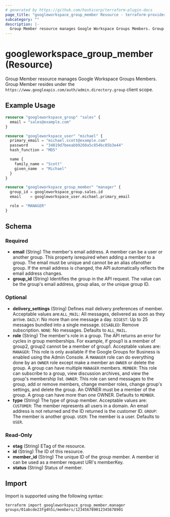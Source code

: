 ```yaml
---
# generated by https://github.com/hashicorp/terraform-plugin-docs
page_title: "googleworkspace_group_member Resource - terraform-provider-googleworkspace"
subcategory: ""
description: |-
  Group Member resource manages Google Workspace Groups Members. Group Member resides under the https://www.googleapis.com/auth/admin.directory.group client scope.
---
```


# googleworkspace_group_member (Resource)

Group Member resource manages Google Workspace Groups Members. Group Member resides under the `https://www.googleapis.com/auth/admin.directory.group` client scope.

## Example Usage

```terraform
resource "googleworkspace_group" "sales" {
  email = "sales@example.com"
}

resource "googleworkspace_user" "michael" {
  primary_email = "michael.scott@example.com"
  password      = "34819d7beeabb9260a5c854bc85b3e44"
  hash_function = "MD5"

  name {
    family_name = "Scott"
    given_name  = "Michael"
  }
}

resource "googleworkspace_group_member" "manager" {
  group_id = googleworkspace_group.sales.id
  email    = googleworkspace_user.michael.primary_email

  role = "MANAGER"
}
```

<!-- schema generated by tfplugindocs -->
## Schema

### Required

- **email** (String) The member's email address. A member can be a user or another group. This property isrequired when adding a member to a group. The email must be unique and cannot be an alias ofanother group. If the email address is changed, the API automatically reflects the email address changes.
- **group_id** (String) Identifies the group in the API request. The value can be the group's email address, group alias, or the unique group ID.

### Optional

- **delivery_settings** (String) Defines mail delivery preferences of member. Acceptable values are:`ALL_MAIL`: All messages, delivered as soon as they arrive. `DAILY`: No more than one message a day. `DIGEST`: Up to 25 messages bundled into a single message. `DISABLED`: Remove subscription. `NONE`: No messages. Defaults to `ALL_MAIL`.
- **role** (String) The member's role in a group. The API returns an error for cycles in group memberships. For example, if group1 is a member of group2, group2 cannot be a member of group1. Acceptable values are: `MANAGER`: This role is only available if the Google Groups for Business is enabled using the Admin Console. A `MANAGER` role can do everything done by an `OWNER` role except make a member an `OWNER` or delete the group. A group can have multiple `MANAGER` members. `MEMBER`: This role can subscribe to a group, view discussion archives, and view the group's membership list. `OWNER`: This role can send messages to the group, add or remove members, change member roles, change group's settings, and delete the group. An OWNER must be a member of the group. A group can have more than one OWNER. Defaults to `MEMBER`.
- **type** (String) The type of group member. Acceptable values are: `CUSTOMER`: The member represents all users in a domain. An email address is not returned and the ID returned is the customer ID. `GROUP`: The member is another group. `USER`: The member is a user. Defaults to `USER`.

### Read-Only

- **etag** (String) ETag of the resource.
- **id** (String) The ID of this resource.
- **member_id** (String) The unique ID of the group member. A member id can be used as a member request URI's memberKey.
- **status** (String) Status of member.

## Import

Import is supported using the following syntax:

```shell
terraform import googleworkspace_group_member.manager groups/01abcde23fg4h5i/members/123456789012345678901
```
